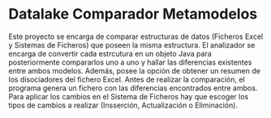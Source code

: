 
# Datalake Comparador Metamodelos

Este proyecto se encarga de comparar estructuras de datos (Ficheros Excel y Sistemas de Ficheros) que poseen la misma estructura.
El analizador se encarga de convertir cada estrcutura en un objeto Java para posteriormente compararlos uno a uno y hallar las diferencias existentes entre ambos modelos.
Además, posee la opción de obtener un resumen de los disociadores del fichero Excel. Antes de realizar la comparación, el programa genera un fichero con las diferencias encontrados entre ambos.
Para aplicar los cambios en el Sistema de Ficheros hay que escoger los tipos de cambios a realizar (Insserción, Actualización o Eliminación).

